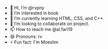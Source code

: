 - 👋 Hi, I’m @rvpny
- 👀 I’m interested in book
- 🌱 I’m currently learning HTML, CSS, and C++
- 💞️ I’m looking to collaborate on project.
- 📫 How to reach me @al.fari19
- 😄 Pronouns: rv
- ⚡ Fun fact: I'm Moeslim

<!---
rvpny/rvpny is a ✨ special ✨ repository because its `README.md` (this file) appears on your GitHub profile.
You can click the Preview link to take a look at your changes.
--->
